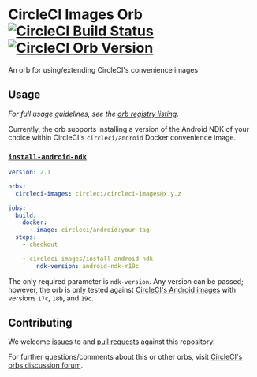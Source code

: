 # CircleCI Images Orb [![CircleCI Build Status](https://circleci.com/gh/cci-orbs/circleci-images.svg?style=shield "CircleCI Build Status")](https://circleci.com/gh/cci-orbs/circleci-images) [![CircleCI Orb Version](https://img.shields.io/badge/endpoint.svg?url=https://badges.circleci.io/orb/circleci/circleci-images)](https://circleci.com/orbs/registry/orb/circleci/circleci-imagesi)

An orb for using/extending CircleCI's convenience images

## Usage

_For full usage guidelines, see the [orb registry listing](http://circleci.com/orbs/registry/orb/circleci/circleci-images)._

Currently, the orb supports installing a version of the Android NDK of your choice within CircleCI's `circleci/android` Docker convenience image.

### [`install-android-ndk`](https://circleci.com/orbs/registry/orb/circleci/circleci-images#commands-install-android-ndk)

```yaml
version: 2.1

orbs:
  circleci-images: circleci/circleci-images@x.y.z

jobs:
  build:
    docker:
      - image: circleci/android:your-tag
  steps:
    - checkout

    - circleci-images/install-android-ndk
        ndk-version: android-ndk-r19c
```

The only required parameter is `ndk-version`. Any version can be passed; however, the orb is only tested against [CircleCI's Android images](https://hub.docker.com/r/circleci/android) with versions `17c`, `18b`, and `19c`.

## Contributing

We welcome [issues](https://github.com/CircleCI-Public/gcp-binary-authorization-orb/issues) to and [pull requests](https://github.com/CircleCI-Public/gcp-binary-authorization-orb/pulls) against this repository!

For further questions/comments about this or other orbs, visit [CircleCI's orbs discussion forum](https://discuss.circleci.com/c/orbs).
